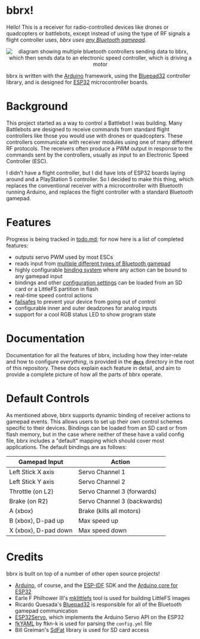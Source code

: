 # bbrx!
Hello!  This is a receiver for radio-controlled devices like drones or quadcopters or battlebots, except instead of using the type of RF signals a flight controller uses, *bbrx uses [any Bluetooth gamepad](https://bluepad32.readthedocs.io/en/latest/supported_gamepads/)*.

<div align="center">
    <img src="extras/images/bbrx_controllers.svg" alt="diagram showing multiple bluetooth controllers sending data to bbrx, which then sends data to an electronic speed controller, which is driving a motor">
</div>

bbrx is written with the [Arduino](https://arduino.cc/) framework, using the [Bluepad32](https://github.com/ricardoquesada/bluepad32) controller library, and is designed for [ESP32](https://www.espressif.com/en/products/socs/esp32) microcontroller boards.

# Background
This project started as a way to control a Battlebot I was building.  Many Battlebots are designed to receive commands from standard flight controllers like those you would use with drones or quadcopters.  These controllers communicate with receiver modules using one of many different RF protocols.  The receivers often produce a PWM output in response to the commands sent by the controllers, usually as input to an Electronic Speed Controller (ESC).

I didn't have a flight controller, but I did have lots of ESP32 boards laying around and a PlayStation 5 controller.  So I decided to make this thing, which replaces the conventional receiver with a microcontroller with Bluetooth running Arduino, and replaces the flight controller with a standard Bluetooth gamepad.

# Features
Progress is being tracked in [todo.md](./todo.md); for now here is a list of completed features:
- outputs servo PWM used by most ESCs
- reads input from [multiple different types of Bluetooth gamepad](https://bluepad32.readthedocs.io/en/latest/supported_gamepads/)
- highly configurable [binding system](./docs/usage/events.md) where any action can be bound to any gamepad input
- bindings and other [configuration settings](./docs/usage/config.md) can be loaded from an SD card or a LittleFS partition in flash
- real-time speed control actions
- [failsafes](./docs/usage/failsafes.md) to prevent your device from going out of control
- configurable inner and outer deadzones for analog inputs
- support for a cool RGB status LED to show program state

# Documentation
Documentation for all the features of bbrx, including how they inter-relate and how to configure _everything_, is provided in the [**`docs`**](./docs/) directory in the root of this repository.  These docs explain each feature in detail, and aim to provide a complete picture of how all the parts of bbrx operate.

# Default Controls
As mentioned above, bbrx supports dynamic binding of receiver actions to gamepad events.  This allows users to set up their own control schemes specific to their devices.  Bindings can be loaded from an SD card or from flash memory, but in the case where neither of these have a valid config file, bbrx includes a "default" mapping which should cover most applications.  The default bindings are as follows:

| Gamepad Input        | Action                      |
|----------------------|-----------------------------|
| Left Stick X axis    | Servo Channel 1             |
| Left Stick Y axis    | Servo Channel 2             |
| Throttle (on L2)     | Servo Channel 3 (forwards)  |
| Brake (on R2)        | Servo Channel 3 (backwards) |
| A (xbox)             | Brake (kills all motors)    |
| B (xbox), D-pad up   |Max speed up                 |
| X (xbox), D-pad down | Max speed down              |

# Credits
bbrx is built on top of a number of other open source projects!
- [Arduino](https://www.arduino.cc/), of course, and the [ESP-IDF](https://github.com/espressif/esp-idf) SDK and the [Arduino core for ESP32](https://github.com/espressif/arduino-esp32)
- Earle F Philhower III's [mklittlefs](https://github.com/earlephilhower/mklittlefs) tool is used for building LittleFS images
- Ricardo Quesada's [Bluepad32](https://github.com/ricardoquesada/bluepad32) is responsible for all of the Bluetooth gamepad communication
- [ESP32Servo](https://github.com/madhephaestus/ESP32Servo), which implements the Arduino Servo API on the ESP32
- [fkYAML](https://github.com/fktn-k/fkYAML) by ftkn-k is used for parsing the `config.yml` file
- Bill Greiman's [SdFat](https://github.com/greiman/SdFat) library is used for SD card access
